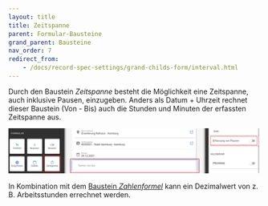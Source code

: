 ```yaml
---
layout: title
title: Zeitspanne
parent: Formular-Bausteine
grand_parent: Bausteine
nav_order: 7
redirect_from:
    - /docs/record-spec-settings/grand-childs-form/interval.html
---
```


Durch den Baustein _Zeitspanne_ besteht die Möglichkeit eine Zeitspanne, auch inklusive Pausen, einzugeben.
Anders als Datum + Uhrzeit rechnet dieser Baustein (Von - Bis) auch die Stunden und Minuten der erfassten Zeitspanne aus.

![interval](\assets\record-spec-settings\1interval.png 'interval')

In Kombination mit dem
[Baustein _Zahlenformel_](/docs/record-spec-settings/grand-child-expanded/numberformular.html)
kann ein Dezimalwert von z. B. Arbeitsstunden errechnet werden.
